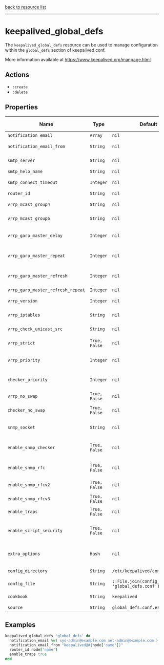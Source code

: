 [back to resource list](https://github.com/sous-chefs/keepalived#resources)

---

# keepalived_global_defs

The `keepalived_global_defs` resource can be used to manage configuration within the `global_defs` section of keepalived.conf.

More information available at <https://www.keepalived.org/manpage.html>

## Actions

- `:create`
- `:delete`

## Properties

| Name                            | Type        |  Default | Description | Allowed Values |
--------------------------------- | ----------- | -------- | ----------- | -------------- |
| `notification_email`              | `Array`       | `nil` | Set of email To: notify | |
| `notification_email_from`         | `String`      | `nil` | email from address that will be in the header | |
| `smtp_server`                     | `String`      | `nil` | Remote SMTP server used to send notification email | |
| `smtp_helo_name`                  | `String`      | `nil` | Name to use in HELO messages | |
| `smtp_connect_timeout`            | `Integer`     | `nil` | SMTP server connection timeout in seconds | |
| `router_id`                       | `String`      | `nil` | String identifying the machine | |
| `vrrp_mcast_group4`               | `String`      | `nil` | Multicast Group to use for IPv4 VRRP adverts | |
| `vrrp_mcast_group6`               | `String`      | `nil` | Multicast Group to use for IPv6 VRRP adverts | |
| `vrrp_garp_master_delay`          | `Integer`     | `nil` | delay for second set of gratuitous ARPs after transition to MASTER | |
| `vrrp_garp_master_repeat`         | `Integer`     | `nil` | number of gratuitous ARP messages to send at a time after transitioning to MASTER | |
| `vrrp_garp_master_refresh`        | `Integer`     | `nil` | minimum time interval for refreshing gratuitous ARPs while MASTER | |
| `vrrp_garp_master_refresh_repeat` | `Integer`     | `nil` | vrrp_garp_master_refresh_repeat | |
| `vrrp_version`                    | `Integer`     | `nil` | Set the default VRRP version to use | `2` or `3`|
| `vrrp_iptables`                   | `String`      | `nil` | Specify the iptables chain for v3 vrrp| |
| `vrrp_check_unicast_src`          | `String`      | `nil` | The following enables checking that when in unicast mode | |
| `vrrp_strict`                     | `True, False` | `nil` | Enforce strict VRRP protocol compliance | |
| `vrrp_priority`                   | `Integer`     | `nil` | Set the vrrp child process priority (Negative values increase priority) | between `-20` and `19` |
| `checker_priority`                | `Integer`     | `nil` | Set the checker child process priority | between `-20` and `19` |
| `vrrp_no_swap`                    | `True, False` | `nil` | Set the vrrp child process non swappable | |
| `checker_no_swap`                 | `True, False` | `nil` | Set the checker child process non swappable | |
| `snmp_socket`                     | `String`      | `nil` | Specify socket to use for connecting to SNMP master agent | |
| `enable_snmp_checker`             | `True, False` | `nil` | enable SNMP handling of checker element of KEEPALIVED MIB | |
| `enable_snmp_rfc`                 | `True, False` | `nil` | enable SNMP handling of RFC2787 and RFC6527 VRRP MIBs | |
| `enable_snmp_rfcv2`               | `True, False` | `nil` | enable SNMP handling of RFC2787 VRRP MIB | |
| `enable_snmp_rfcv3`               | `True, False` | `nil` | enable SNMP handling of RFC2787 VRRP MIB | |
| `enable_traps`                    | `True, False` | `nil` | enable SNMP traps | |
| `enable_script_security`          | `True, False` | `nil` | Don't run scripts configured to be run as root if any part of the path is writable by a non-root user | |
| `extra_options` | `Hash` | `nil` | A hash of additional options for the config file that are not yet exposed as properties | |
| `config_directory` | `String` | `/etc/keepalived/conf.d` | directory for the config file to reside in | |
| `config_file` | `String` | `::File.join(config_directory, 'global_defs.conf')` | full path to the config file | |
| `cookbook` | `String` | `keepalived` | Which cookbook to look in for the template | |
| `source` | `String` | `global_defs.conf.erb` | Name of the template to render | |

## Examples

```ruby
keepalived_global_defs 'global_defs' do
  notification_email %w( sys-admin@example.com net-admin@example.com )
  notification_email_from "keepalived@#{node['name']}"
  router_id node['name']
  enable_traps true
end
```
